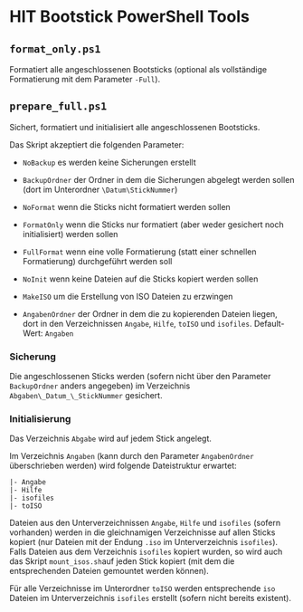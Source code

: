 # HIT Bootstick PowerShell Tools

## `format_only.ps1`

Formatiert alle angeschlossenen Bootsticks (optional als vollständige Formatierung mit dem Parameter `-Full`).


## `prepare_full.ps1`

Sichert, formatiert und initialisiert alle angeschlossenen Bootsticks.

Das Skript akzeptiert die folgenden Parameter:

* `NoBackup` es werden keine Sicherungen erstellt
* `BackupOrdner` der Ordner in dem die Sicherungen abgelegt werden sollen (dort im Unterordner `\Datum\StickNummer`)

* `NoFormat` wenn die Sticks nicht formatiert werden sollen
* `FormatOnly` wenn die Sticks nur formatiert (aber weder gesichert noch initialisiert) werden sollen
* `FullFormat` wenn eine volle Formatierung (statt einer schnellen Formatierung) durchgeführt werden soll

* `NoInit` wenn keine Dateien auf die Sticks kopiert werden sollen
* `MakeISO` um die Erstellung von ISO Dateien zu erzwingen
* `AngabenOrdner` der Ordner in dem die zu kopierenden Dateien liegen, dort in den Verzeichnissen `Angabe`, `Hilfe`, `toISO` und `isofiles`. Default-Wert: `Angaben`

### Sicherung

Die angeschlossenen Sticks werden (sofern nicht über den Parameter `BackupOrdner` anders angegeben) im Verzeichnis `Abgaben\_Datum_\_StickNummer` gesichert.

### Initialisierung

Das Verzeichnis `Abgabe` wird auf jedem Stick angelegt.

Im Verzeichnis `Angaben` (kann durch den Parameter `AngabenOrdner` überschrieben werden) wird folgende Dateistruktur erwartet:

```
|- Angabe
|- Hilfe
|- isofiles
|- toISO
```

Dateien aus den Unterverzeichnissen `Angabe`, `Hilfe` und `isofiles` (sofern vorhanden) werden in die gleichnamigen Verzeichnisse auf allen Sticks kopiert (nur Dateien mit der Endung `.iso` im Unterverzeichnis `isofiles`). Falls Dateien aus dem Verzeichnis `isofiles` kopiert wurden, so wird auch das Skript `mount_isos.sh`auf jeden Stick kopiert (mit dem die entsprechenden Dateien gemountet werden können).

Für alle Verzeichnisse im Unterordner `toISO` werden entsprechende `iso` Dateien im Unterverzeichnis `isofiles` erstellt (sofern nicht bereits existent).
